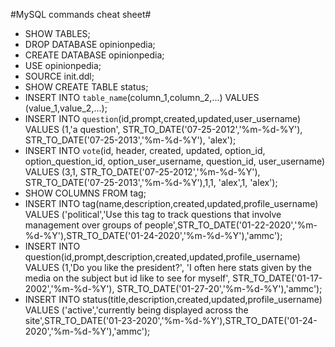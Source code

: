 #MySQL commands cheat sheet#

* SHOW TABLES;
* DROP DATABASE opinionpedia;
* CREATE DATABASE opinionpedia;
* USE opinionpedia;
* SOURCE init.ddl;
* SHOW CREATE TABLE status;
* INSERT INTO `table_name`(column_1,column_2,...) VALUES (value_1,value_2,...);
* INSERT INTO `question`(id,prompt,created,updated,user_username) VALUES (1,'a question', STR_TO_DATE('07-25-2012','%m-%d-%Y'), STR_TO_DATE('07-25-2013','%m-%d-%Y'), 'alex');
* INSERT INTO `vote`(id, header, created, updated, option_id, option_question_id, option_user_username, question_id, user_username) VALUES (3,1, STR_TO_DATE('07-25-2012','%m-%d-%Y'), STR_TO_DATE('07-25-2013','%m-%d-%Y'),1,1, 'alex',1, 'alex');
* SHOW COLUMNS FROM tag;
* INSERT INTO tag(name,description,created,updated,profile_username) VALUES ('political','Use this tag to track questions that involve management over groups of people',STR_TO_DATE('01-22-2020','%m-%d-%Y'),STR_TO_DATE('01-24-2020','%m-%d-%Y'),'ammc');
* INSERT INTO question(id,prompt,description,created,updated,profile_username) VALUES (1,'Do you like the president?', 'I often here stats given by the media on the subject but id like to see for myself', STR_TO_DATE('01-17-2002','%m-%d-%Y'), STR_TO_DATE('01-27-20','%m-%d-%Y'),'ammc');
* INSERT INTO status(title,description,created,updated,profile_username) VALUES ('active','currently being displayed across the site',STR_TO_DATE('01-23-2020','%m-%d-%Y'),STR_TO_DATE('01-24-2020','%m-%d-%Y'),'ammc');
